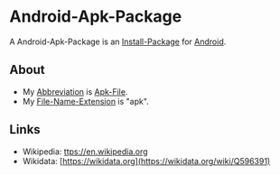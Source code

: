 # Android-Apk-Package

A Android-Apk-Package is an [Install-Package](9000177.md) for [Android](9100003.md).

## About

- My [Abbreviation](210000000.md) is [Apk-File](9000176.md).
- My [File-Name-Extension](2000257.md) is "apk".

## Links

- Wikipedia: [ttps://en.wikipedia.org](https://en.wikipedia.org/wiki/Apk_(file_format))
- Wikidata: [https://wikidata.org](https://wikidata.org/wiki/Q596391)
